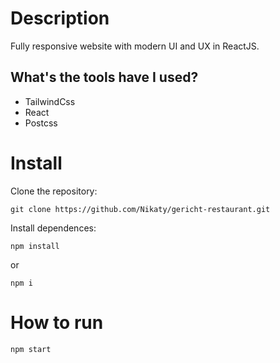 # Description
Fully responsive website with modern UI and UX in ReactJS.
## What's the tools have I used?
- TailwindCss
- React
- Postcss
# Install
Clone the repository: 
```
git clone https://github.com/Nikaty/gericht-restaurant.git
```
Install dependences:
```
npm install
```
or
```
npm i
```
# How to run
```
npm start
```

